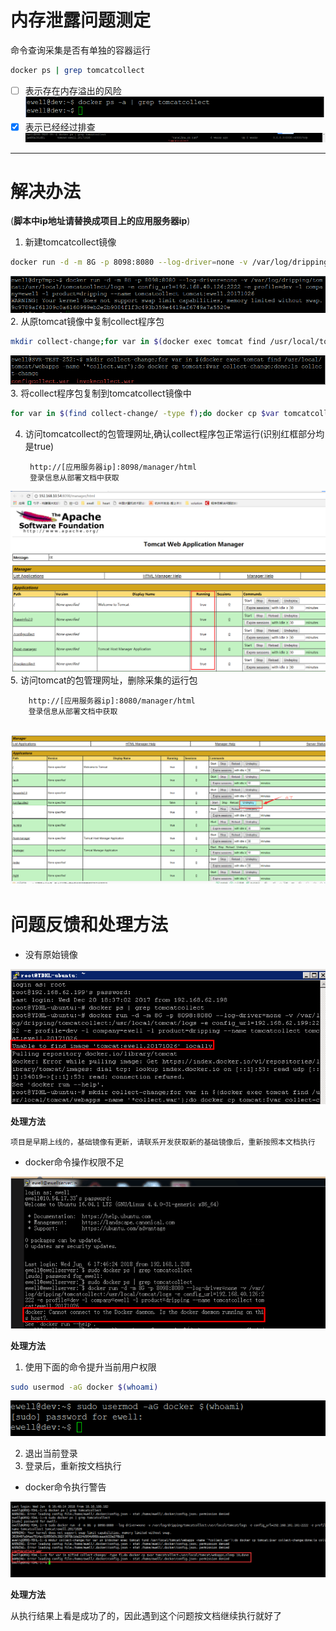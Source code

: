 # 内存泄露问题测定
命令查询采集是否有单独的容器运行
```Bash
docker ps | grep tomcatcollect
```
- [ ] 表示存在内存溢出的风险
![image](https://raw.githubusercontent.com/Stromy-worker/EwellDrpDoc/master/Resource/pic/nonTomcatCollect.png)
- [x] 表示已经经过排查
![image](https://raw.githubusercontent.com/Stromy-worker/EwellDrpDoc/master/Resource/pic/ExistTomcatCollect.png)
---
# 解决办法
(**脚本中ip地址请替换成项目上的应用服务器ip**)
1. 新建tomcatcollect镜像
```Bash
docker run -d -m 8G -p 8098:8080 --log-driver=none -v /var/log/dripping/tomcatcollect:/usr/local/tomcat/logs -e config_url=192.168.40.126:2222 -e profile=dev -l company=ewell -l product=dripping --name tomcatcollect tomcat:ewell.20171026
```
![image](https://raw.githubusercontent.com/Stromy-worker/EwellDrpDoc/master/Resource/pic/collectContainer.png)
2. 从原tomcat镜像中复制collect程序包
```Bash
mkdir collect-change;for var in $(docker exec tomcat find /usr/local/tomcat/webapps -name '*collect.war');do docker cp tomcat:$var collect-change;done;ls collect-change
```
![image](https://raw.githubusercontent.com/Stromy-worker/EwellDrpDoc/master/Resource/pic/findCollectWar.png)
3. 将collect程序包复制到tomcatcollect镜像中
```Bash
for var in $(find collect-change/ -type f);do docker cp $var tomcatcollect:/usr/local/tomcat/webapps;sleep 10;done
```
4. 访问tomcatcollect的包管理网址,确认collect程序包正常运行(识别红框部分均是true)

        http://[应用服务器ip]:8098/manager/html
        登录信息从部署文档中获取
  ![image](https://raw.githubusercontent.com/Stromy-worker/EwellDrpDoc/master/Resource/pic/collectStart.png)
5. 访问tomcat的包管理网址，删除采集的运行包

        http://[应用服务器ip]:8080/manager/html
        登录信息从部署文档中获取
![image](https://raw.githubusercontent.com/Stromy-worker/EwellDrpDoc/master/Resource/pic/undeploy.png)
---
# 问题反馈和处理方法
+ 没有原始镜像

![image](https://raw.githubusercontent.com/Stromy-worker/EwellDrpDoc/master/Resource/pic/missImage.png)

**处理方法**

    项目是早期上线的，基础镜像有更新，请联系开发获取新的基础镜像后，重新按照本文档执行
+ docker命令操作权限不足

![image](https://raw.githubusercontent.com/Stromy-worker/EwellDrpDoc/master/Resource/pic/missSudo.png)

**处理方法**

 1. 使用下面的命令提升当前用户权限
  ```Bash
  sudo usermod -aG docker $(whoami)
  ```
  ![image](https://raw.githubusercontent.com/Stromy-worker/EwellDrpDoc/master/Resource/pic/grantDocker.png)

 2. 退出当前登录
 3. 登录后，重新按文档执行

+ docker命令执行警告

![image](https://raw.githubusercontent.com/Stromy-worker/EwellDrpDoc/master/Resource/pic/warnDeny.png)

**处理方法**

  从执行结果上看是成功了的，因此遇到这个问题按文档继续执行就好了
